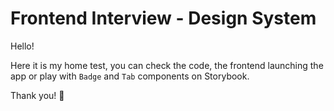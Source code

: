 # Frontend Interview - Design System

Hello!

Here it is my home test, you can check the code, the frontend launching the app or play with `Badge` and `Tab` components on Storybook.

Thank you! 👋
